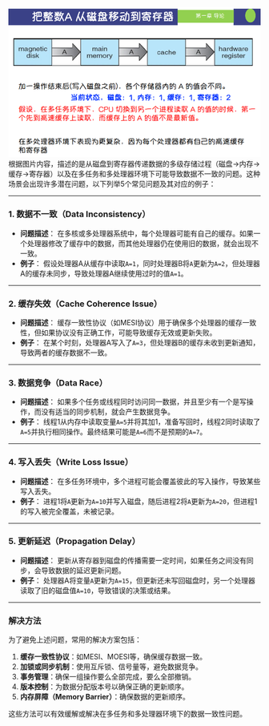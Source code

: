![alt text](image.png)
根据图片内容，描述的是从磁盘到寄存器传递数据的多级存储过程（磁盘->内存->缓存->寄存器）以及在多任务和多处理器环境下可能导致数据不一致的问题。这种场景会出现许多潜在问题，以下列举5个常见问题及其对应的例子：

---

### **1. 数据不一致（Data Inconsistency）**
- **问题描述**：
  在多核或多处理器系统中，每个处理器可能有自己的缓存。如果一个处理器修改了缓存中的数据，而其他处理器仍在使用旧的数据，就会出现不一致。
- **例子**：
  假设处理器A从缓存中读取`A=1`，同时处理器B将`A`更新为`A=2`，但处理器A的缓存未同步，导致处理器A继续使用过时的值`A=1`。

---

### **2. 缓存失效（Cache Coherence Issue）**
- **问题描述**：
  缓存一致性协议（如MESI协议）用于确保多个处理器的缓存一致性，但如果协议没有正确工作，可能导致缓存无效或更新失败。
- **例子**：
  在某个时刻，处理器A写入了`A=3`，但处理器B的缓存未收到更新通知，导致两者的缓存数据不一致。

---

### **3. 数据竞争（Data Race）**
- **问题描述**：
  如果多个任务或线程同时访问同一数据，并且至少有一个是写操作，而没有适当的同步机制，就会产生数据竞争。
- **例子**：
  线程1从内存中读取变量`A=5`并将其加1，准备写回时，线程2同时读取了`A=5`并执行相同操作。最终结果可能是`A=6`而不是预期的`A=7`。

---

### **4. 写入丢失（Write Loss Issue）**
- **问题描述**：
  在多任务环境中，多个进程可能会覆盖彼此的写入操作，导致某些写入丢失。
- **例子**：
  进程1将`A`更新为`A=10`并写入磁盘，随后进程2将`A`更新为`A=20`，但进程1的写入被完全覆盖，未被记录。

---

### **5. 更新延迟（Propagation Delay）**
- **问题描述**：
  更新从寄存器到磁盘的传播需要一定时间，如果任务之间没有同步，会导致数据的延迟更新问题。
- **例子**：
  处理器A将变量`A`更新为`A=15`，但更新还未写回磁盘时，另一个处理器读取了旧的磁盘值`A=10`，导致错误的决策或结果。

---

### **解决方法**
为了避免上述问题，常用的解决方案包括：
1. **缓存一致性协议**：如MESI、MOESI等，确保缓存数据一致。
2. **加锁或同步机制**：使用互斥锁、信号量等，避免数据竞争。
3. **事务管理**：确保一组操作要么全部完成，要么全部撤销。
4. **版本控制**：为数据分配版本号以确保正确的更新顺序。
5. **内存屏障（Memory Barrier）**：确保数据的更新顺序。

这些方法可以有效缓解或解决在多任务和多处理器环境下的数据一致性问题。
